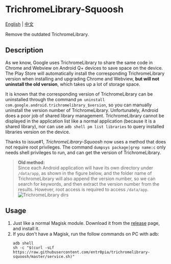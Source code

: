 # TrichromeLibrary-Squoosh

[English](https://github.com/entr0pia/trichromelibrary-squoosh#readme) | [中文](https://github.com/entr0pia/trichromelibrary-squoosh/blob/master/README_ZH.md)

Remove the outdated TrichromeLibrary.

## Description

As we know, Google uses TrichromeLibrary to share the same code in Chrome and Webview on Android Q+ devices to save space on the device. The Play Store will automatically install the corresponding TrichromeLibrary version when installing and upgrading Chrome and Webview, **but will not uninstall the old version**, which takes up a lot of storage space.

It is known that the corresponding version of TrichromeLibrary can be uninstalled through the command ```pm uninstall com.google.android.trichromelibrary_$version```, so you can manually uninstall the version number of TrichromeLibrary. Unfortunately, Android does a poor job of shared library management. TrichromeLibrary cannot be displayed in the application list like a normal application (because it is a shared library), nor can use `adb shell pm list libraries` to query installed libraries version on the device.

Thanks to issue#1, *TrichromeLibrary-Squoosh* now uses a method that does not require root privileges. The command `dumpsys package|grep name:c` only needs shell privileges to run, and can get the version of TrichromeLibrary.


> **Old method:** <br> Since each Android application will have its own directory under ```/data/app```, as shown in the figure below, and the folder name of TrichromeLibrary will also append the version number, so we can search for keywords, and then extract the version number from the results. However, root access is required to access ```/data/app```.
![TrichromeLibrary dirs](https://tvax2.sinaimg.cn/large/007uv4aMgy1h0k41g844cj30rs0eqgsx.jpg)

## Usage

1. Just like a normal Magisk module. Download it from the [release](https://github.com/entr0pia/trichromelibrary-squoosh/releases/latest) page, and install it.
2. If you don't have a Magisk, run the follow commands on PC with adb:
    ```shell
    adb shell
    sh -c "$(curl -sLf https://raw.githubusercontent.com/entr0pia/trichromelibrary-squoosh/master/service.sh)"
    ```
